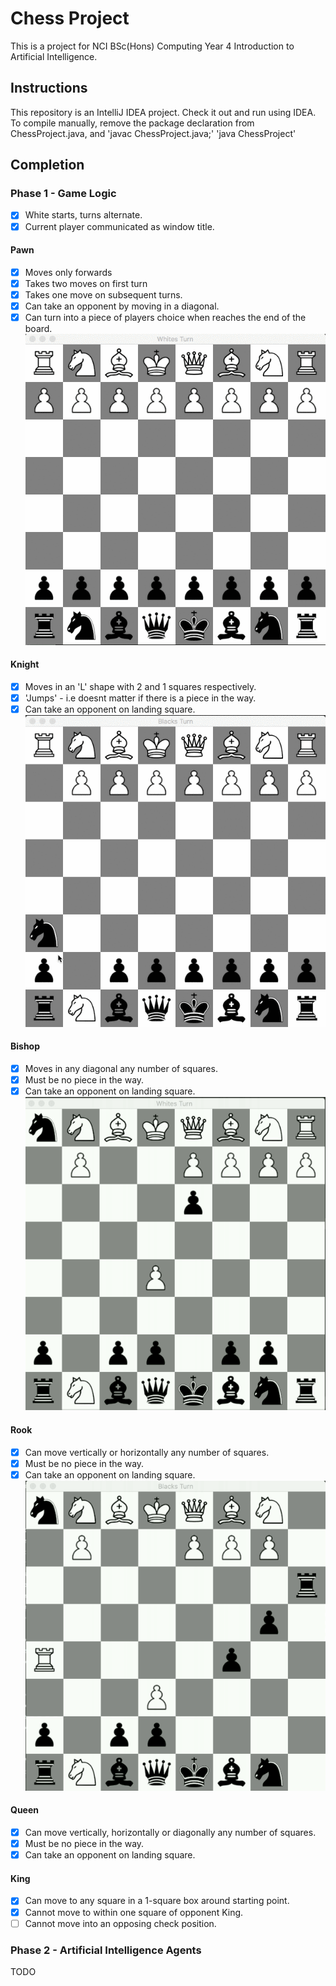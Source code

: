 # Chess Project  

This is a project for NCI BSc(Hons) Computing Year 4 Introduction to Artificial Intelligence.  

## Instructions
This repository is an IntelliJ IDEA project. Check it out and run using IDEA. To compile manually, remove the package declaration from ChessProject.java, and 'javac ChessProject.java;' 'java ChessProject'  

## Completion 
 
### Phase 1 - Game Logic

- [x] White starts, turns alternate.  
- [x] Current player communicated as window title.  

#### Pawn
- [x] Moves only forwards  
- [x] Takes two moves on first turn    
- [x] Takes one move on subsequent turns.    
- [x] Can take an opponent by moving in a diagonal.  
- [x] Can turn into a piece of players choice when reaches the end of the board.  
![Alt text](images/pawn.gif?raw=true "Pawn Movement")

#### Knight  
- [x] Moves in an 'L' shape with 2 and 1 squares respectively. 
- [x] 'Jumps' - i.e doesnt matter if there is a piece in the way.  
- [x] Can take an opponent on landing square.  
![Alt text](images/knight.gif?raw=true "Knight Movement")  

#### Bishop  
- [x] Moves in any diagonal any number of squares.  
- [x] Must be no piece in the way.  
- [x] Can take an opponent on landing square.  
![Alt text](images/bishop.gif?raw=true "Bishop Movement")  

#### Rook  
- [x] Can move vertically or horizontally any number of squares. 
- [x] Must be no piece in the way.  
- [x] Can take an opponent on landing square.  
![Alt text](images/rook.gif?raw=true "Rook Movement") 

#### Queen  
- [x] Can move vertically, horizontally or diagonally any number of squares.  
- [x] Must be no piece in the way. 
- [x] Can take an opponent on landing square.  

#### King  
- [x] Can move to any square in a 1-square box around starting point.  
- [x] Cannot move to within one square of opponent King.  
- [ ] Cannot move into an opposing check position.  

### Phase 2 - Artificial Intelligence Agents  
TODO
